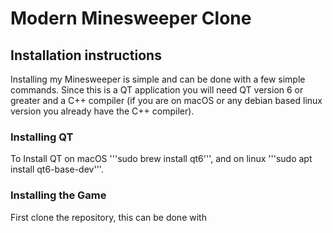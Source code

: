 # Modern Minesweeper Clone

## Installation instructions

Installing my Minesweeper is simple and can be done with a few simple commands. Since this is a QT application you will need QT version 6 or greater and a C++ compiler (if you are on macOS or any debian based linux version you already have the C++ compiler). 

### Installing QT

To Install QT on macOS '''sudo brew install qt6''', and on linux '''sudo apt install qt6-base-dev'''.

### Installing the Game

First clone the repository, this can be done with 
